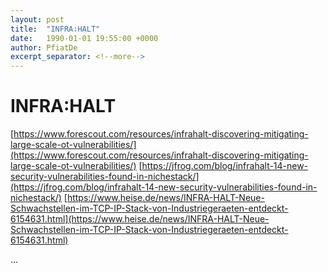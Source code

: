 ```yaml
---
layout: post
title:  "INFRA:HALT"
date:   1990-01-01 19:55:00 +0000
author: PfiatDe
excerpt_separator: <!--more-->
---
```


# INFRA:HALT
[https://www.forescout.com/resources/infrahalt-discovering-mitigating-large-scale-ot-vulnerabilities/](https://www.forescout.com/resources/infrahalt-discovering-mitigating-large-scale-ot-vulnerabilities/)
[https://jfrog.com/blog/infrahalt-14-new-security-vulnerabilities-found-in-nichestack/](https://jfrog.com/blog/infrahalt-14-new-security-vulnerabilities-found-in-nichestack/)
[https://www.heise.de/news/INFRA-HALT-Neue-Schwachstellen-im-TCP-IP-Stack-von-Industriegeraeten-entdeckt-6154631.html](https://www.heise.de/news/INFRA-HALT-Neue-Schwachstellen-im-TCP-IP-Stack-von-Industriegeraeten-entdeckt-6154631.html)

...
<!--more-->
